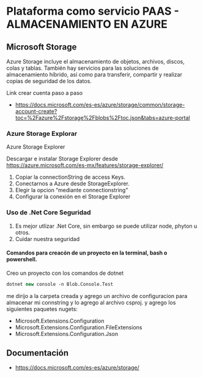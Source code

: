 # Plataforma como servicio PAAS - ALMACENAMIENTO EN AZURE

## Microsoft Storage
Azure Storage incluye el almacenamiento de objetos, archivos, discos, colas y tablas. También hay servicios para las soluciones de almacenamiento híbrido, así como para transferir, compartir y realizar copias de seguridad de los datos.

Link crear cuenta paso a paso
- https://docs.microsoft.com/es-es/azure/storage/common/storage-account-create?toc=%2Fazure%2Fstorage%2Fblobs%2Ftoc.json&tabs=azure-portal

### Azure Storage Explorar
Azure Storage Explorer

Descargar e instalar Storage Explorer desde https://azure.microsoft.com/es-mx/features/storage-explorer/
1. Copiar la connectionString de access Keys.
2. Conectarnos a Azure desde StorageExplorer.
3. Elegir la opcion “mediante connectionstring”
2. Configurar la conexión en el Storage Explorer

### Uso de .Net Core Seguridad
1. Es mejor utlizar .Net Core, sin embargo se puede utilizar node, phyton u otros. 
2. Cuidar nuestra seguridad

#### Comandos para creacón de un proyecto en la terminal, bash o powershell.

Creo un proyecto con los comandos de dotnet
```p
dotnet new console -n Blob.Console.Test
```
me dirijo a la carpeta creada y agrego un archivo de configuracion para almacenar mi connstring y lo agrego al archivo csproj. 
y agrego los siguientes paquetes nugets:

- Microsoft.Extensions.Configuration
- Microsoft.Extensions.Configuration.FileExtensions
- Microsoft.Extensions.Configuration.Json

## Documentación
- https://docs.microsoft.com/es-es/azure/storage/